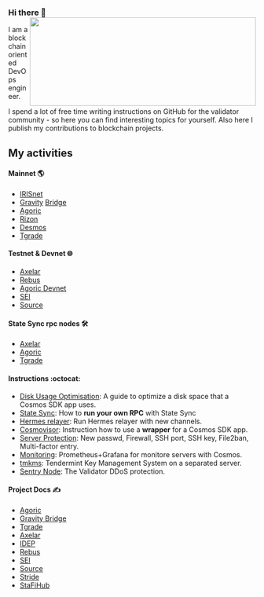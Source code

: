 ### Hi there 👋 <img align='right' src="https://github-readme-stats.vercel.app/api?username=AlexToTheSun&count_private=false&show_icons=true&include_all_commits=true&hide_rank=true&hide_title=true&theme=buefy" width=460 height=180>

I am a blockchain oriented DevOps engineer.

I spend a lot of free time writing instructions on GitHub for the validator community - so here you can find interesting topics for yourself. Also here I publish my contributions to blockchain projects.

## My activities

#### Mainnet :earth_americas:
- [IRISnet](https://www.mintscan.io/iris/validators/iva19ul0uva3fgtm6cd6tceprre4ghsfh6h3u29lcg)
- [Gravity](https://www.mintscan.io/gravity-bridge/validators/gravityvaloper1rqhsh8smda90d3n7txty38n44z5qfqpenp3q2v) [Bridge](https://gravity-bridge.ezstaking.io/validators/gravityvaloper1rqhsh8smda90d3n7txty38n44z5qfqpenp3q2v)
- [Agoric](https://bigdipper.live/agoric/validators/agoricvaloper1dg6cl026x7fwjagasv7jjlcjkhn60wujwew05a)
- [Rizon](https://www.mintscan.io/rizon/validators/rizonvaloper14qd4n677jxsuh7fqg7z7kvj2dzjqdkv8pqv7tk)
- [Desmos](https://www.mintscan.io/desmos/validators/desmosvaloper1cpr9l93e4s67svqg0crj0v35t3yl2a9zlst74m)
- [Tgrade](https://www.mintscan.io/tgrade/validators/tgrade1z79h4cw0plrq423zzzd9273g7jawh4cu0gg5tn)

#### Testnet & Devnet 🌐
- [Axelar](https://testnet.explorer.testnet.run/axelar-testnet-2/staking/axelarvaloper1eu28tqtanwe0fsl9nrfazr4re3rfewah889qg6)
- [Rebus](https://rebus.explorers.guru/validator/rebusvaloper1vwrja0wdh7pxmdjxjyfuwvcs6s3lw4wd5nxcdq)
- [Agoric Devnet](https://devnet.explorer.agoric.net/agoric/staking/agoricvaloper1v06akzfvj4l5mnzpfua9w66c9z77qtrxkt23vt)
- [SEI](https://testnet-explorer.brocha.in/sei%20atlantic-sub-1/staking/seivaloper1qr688u3h9v6xenm7uwn8sp79yh7tgu7672ddmx)
- [Source](https://explorer.testnet.sourceprotocol.io/source/staking/sourcevaloper153pwnjajdfe9gwvwzuy3sr74f0uepyzpsfe7k0)

#### State Sync rpc nodes 🛠 
- [Axelar](https://github.com/AlexToTheSun/Validator_Activity/blob/main/State-Sync/Axelar-testnet-2.md)
- [Agoric](https://github.com/AlexToTheSun/Validator_Activity/blob/main/State-Sync/Agoric-mainnet.md)
- [Tgrade](https://github.com/AlexToTheSun/Validator_Activity/blob/main/State-Sync/Tgrade-Mainnet.md)

#### Instructions :octocat:
- [Disk Usage Optimisation](https://github.com/AlexToTheSun/Cosmos_Quick_Wiki/blob/main/Disk-Usage-Optimisation.md): A guide to optimize a disk space that a Cosmos SDK app uses.
- [State Sync](https://github.com/AlexToTheSun/Validator_Activity/blob/main/State-Sync/README.md#how-to-run-your-own-rpc-with-state-sync): How to **run your own RPC** with State Sync
- [Hermes relayer](https://github.com/AlexToTheSun/Cosmos_Quick_Wiki/blob/main/Hermes-relayer.md): Run Hermes relayer with new channels. 
- [Cosmovisor](https://github.com/AlexToTheSun/Cosmos_Quick_Wiki/blob/main/Cosmovisor.md): Instruction how to use a **wrapper** for a Cosmos SDK app.
- [Server Protection](https://github.com/AlexToTheSun/Validator_Activity/blob/main/Mainnet-Guides/Minimum-server-protection.md): New passwd, Firewall, SSH port, SSH key, File2ban, Multi-factor entry.
- [Monitoring](https://github.com/AlexToTheSun/Validator_Activity/tree/main/Testnet-guides/Rebus/Monitoring): Prometheus+Grafana for monitore servers with Cosmos.
- [tmkms](https://github.com/AlexToTheSun/Validator_Activity/blob/main/Mainnet-Guides/Agoric/tmkms-(separated-server).md): Tendermint Key Management System on a separated server. 
- [Sentry Node](https://github.com/AlexToTheSun/Validator_Activity/blob/main/Mainnet-Guides/Agoric/Sentry-Node-Architecture.md): The Validator DDoS protection.

#### Project Docs ✍️
- [Agoric](https://github.com/AlexToTheSun/Validator_Activity/tree/main/Mainnet-Guides/Agoric)
- [Gravity Bridge](https://github.com/AlexToTheSun/Validator_Activity/tree/main/Mainnet-Guides/Gravity-Bridge)
- [Tgrade](https://github.com/AlexToTheSun/Validator_Activity/tree/main/Mainnet-Guides/Tgrade)
- [Axelar](https://github.com/AlexToTheSun/Validator_Activity/tree/main/Testnet-guides/Axelar)
- [IDEP](https://github.com/AlexToTheSun/Validator_Activity/tree/main/Mainnet-Guides/IDEP)
- [Rebus](https://github.com/AlexToTheSun/Validator_Activity/tree/main/Testnet-guides/Rebus)
- [SEI](https://github.com/AlexToTheSun/Validator_Activity/tree/main/Testnet-guides/SEI-testnet-devnet)
- [Source](https://github.com/AlexToTheSun/Validator_Activity/tree/main/Testnet-guides/Source)
- [Stride](https://github.com/AlexToTheSun/Validator_Activity/tree/main/Testnet-guides/Stride)
- [StaFiHub](https://github.com/AlexToTheSun/Validator_Activity/tree/main/Testnet-guides/StafiHub)





<!--
**AlexToTheSun/AlexToTheSun** is a ✨ _special_ ✨ repository because its `README.md` (this file) appears on your GitHub profile.

Here are some ideas to get you started:

- 🔭 I’m currently working on ...
- 🌱 I’m currently learning ...
- 👯 I’m looking to collaborate on ...
- 🤔 I’m looking for help with ...
- 💬 Ask me about ...
- 📫 How to reach me: ...
- 😄 Pronouns: ...
- ⚡ Fun fact: ...
-->
